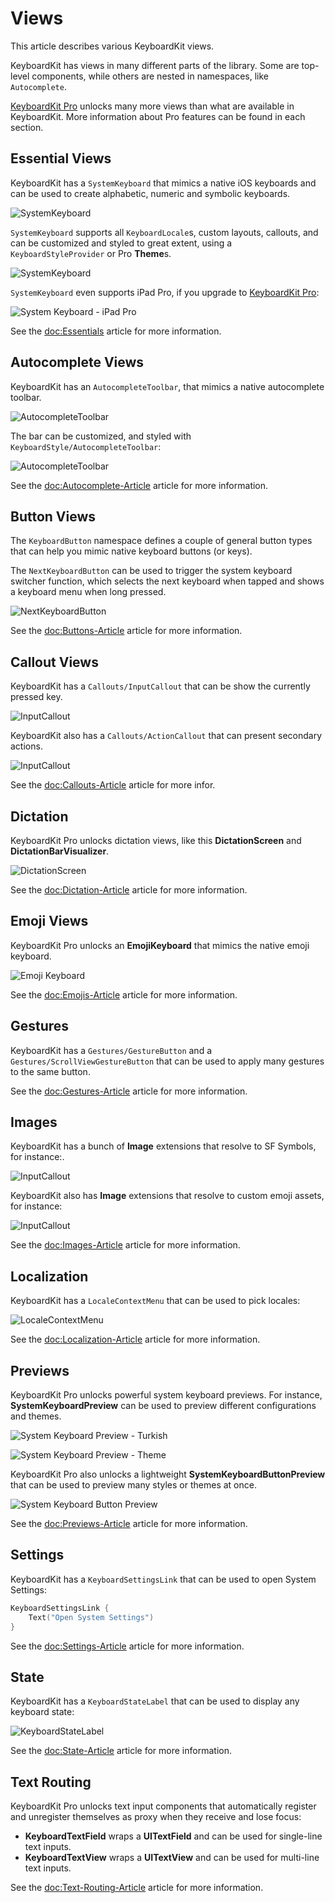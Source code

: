 # Views

This article describes various KeyboardKit views.

KeyboardKit has views in many different parts of the library. Some are top-level components, while others are nested in namespaces, like ``Autocomplete``.

[KeyboardKit Pro][Pro] unlocks many more views than what are available in KeyboardKit. More information about Pro features can be found in each section.



## Essential Views

KeyboardKit has a ``SystemKeyboard`` that mimics a native iOS keyboards and can be used to create alphabetic, numeric and symbolic keyboards.

![SystemKeyboard](systemkeyboard-english-350.jpg)

``SystemKeyboard`` supports all ``KeyboardLocale``s, custom layouts, callouts, and can be customized and styled to great extent, using a ``KeyboardStyleProvider`` or Pro **Theme**s.

![SystemKeyboard](systemkeyboard-styled-350.jpg)

``SystemKeyboard`` even supports iPad Pro, if you upgrade to [KeyboardKit Pro][Pro]:

![System Keyboard - iPad Pro](systemkeyboard-ipadpro.jpg)

See the <doc:Essentials> article for more information.



## Autocomplete Views

KeyboardKit has an ``AutocompleteToolbar``, that mimics a native autocomplete toolbar.

![AutocompleteToolbar](autocompletetoolbar-350.jpg)

The bar can be customized, and styled with ``KeyboardStyle/AutocompleteToolbar``:

![AutocompleteToolbar](autocompletetoolbar-styled-350.jpg)

See the <doc:Autocomplete-Article> article for more information.



## Button Views

The ``KeyboardButton`` namespace defines a couple of general button types that can help you mimic native keyboard buttons (or keys).

The ``NextKeyboardButton`` can be used to trigger the system keyboard switcher function, which selects the next keyboard when tapped and shows a keyboard menu when long pressed. 

![NextKeyboardButton](nextkeyboardbutton-250.jpg)

See the <doc:Buttons-Article> article for more information.



## Callout Views

KeyboardKit has a ``Callouts/InputCallout`` that can be show the currently pressed key.

![InputCallout](inputcallout-350.jpg)

KeyboardKit also has a ``Callouts/ActionCallout`` that can present secondary actions.

![InputCallout](actioncallout-350.jpg)

See the <doc:Callouts-Article> article for more infor.



## Dictation

KeyboardKit Pro unlocks dictation views, like this **DictationScreen** and **DictationBarVisualizer**.

![DictationScreen](dictationscreen-350.jpg)

See the <doc:Dictation-Article> article for more information.



## Emoji Views

KeyboardKit Pro unlocks an **EmojiKeyboard** that mimics the native emoji keyboard. 

![Emoji Keyboard](emojikeyboard-350.jpg)

See the <doc:Emojis-Article> article for more information.



## Gestures

KeyboardKit has a ``Gestures/GestureButton`` and a ``Gestures/ScrollViewGestureButton`` that can be used to apply many gestures to the same button.

See the <doc:Gestures-Article> article for more information.



## Images

KeyboardKit has a bunch of **Image** extensions that resolve to SF Symbols, for instance:.

![InputCallout](images-350.jpg)

KeyboardKit also has **Image** extensions that resolve to custom emoji assets, for instance:

![InputCallout](images-emojis-350.jpg)

See the <doc:Images-Article> article for more information.



## Localization

KeyboardKit has a ``LocaleContextMenu`` that can be used to pick locales:

![LocaleContextMenu](localecontextmenu-350.jpg)

See the <doc:Localization-Article> article for more information.



## Previews

KeyboardKit Pro unlocks powerful system keyboard previews. For instance, **SystemKeyboardPreview** can be used to preview different configurations and themes.

![System Keyboard Preview - Turkish](systemkeyboardpreview-350.jpg)

![System Keyboard Preview - Theme](systemkeyboardpreview-theme-350.jpg)

KeyboardKit Pro also unlocks a lightweight **SystemKeyboardButtonPreview** that can be used to preview many styles or themes at once.

![System Keyboard Button Preview](systemkeyboardbuttonpreview-350.jpg)

See the <doc:Previews-Article> article for more information.



## Settings

KeyboardKit has a ``KeyboardSettingsLink`` that can be used to open System Settings:

```swift
KeyboardSettingsLink {
    Text("Open System Settings")
}
```

See the <doc:Settings-Article> article for more information.



## State

KeyboardKit has a ``KeyboardStateLabel`` that can be used to display any keyboard state:

![KeyboardStateLabel](keyboardstatelabel-350.jpg)

See the <doc:State-Article> article for more information.



## Text Routing

KeyboardKit Pro unlocks text input components that automatically register and unregister themselves as proxy when they receive and lose focus:

* **KeyboardTextField** wraps a **UITextField** and can be used for single-line text inputs.
* **KeyboardTextView** wraps a **UITextView** and can be used for multi-line text inputs.

See the <doc:Text-Routing-Article> article for more information.



[Pro]: https://github.com/KeyboardKit/KeyboardKitPro
